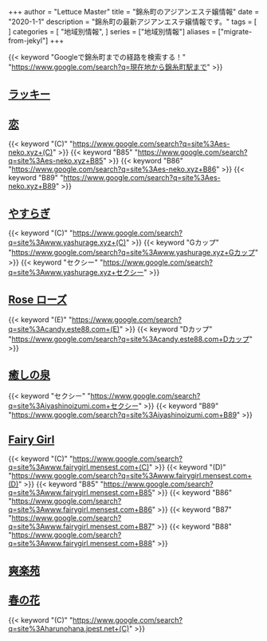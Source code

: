 +++
author = "Lettuce Master"
title = "錦糸町のアジアンエステ嬢情報"
date = "2020-1-1"
description = "錦糸町の最新アジアンエステ嬢情報です。"
tags = [
]
categories = [
    "地域別情報",
]
series = ["地域別情報"]
aliases = ["migrate-from-jekyl"]
+++

{{< keyword "Googleで錦糸町までの経路を検索する！" "https://www.google.com/search?q=現在地から錦糸町駅まで" >}}

## [ラッキー](http://www.es-raku.link/)


## [恋](http://es-neko.xyz/)
{{< keyword "(C)" "https://www.google.com/search?q=site%3Aes-neko.xyz+(C)" >}} {{< keyword "B85" "https://www.google.com/search?q=site%3Aes-neko.xyz+B85" >}} {{< keyword "B86" "https://www.google.com/search?q=site%3Aes-neko.xyz+B86" >}} {{< keyword "B89" "https://www.google.com/search?q=site%3Aes-neko.xyz+B89" >}} 

## [やすらぎ](http://www.yashurage.xyz/)
{{< keyword "(C)" "https://www.google.com/search?q=site%3Awww.yashurage.xyz+(C)" >}} {{< keyword "Gカップ" "https://www.google.com/search?q=site%3Awww.yashurage.xyz+Gカップ" >}} {{< keyword "セクシー" "https://www.google.com/search?q=site%3Awww.yashurage.xyz+セクシー" >}} 

## [Rose ローズ](http://candy.este88.com/)
{{< keyword "(E)" "https://www.google.com/search?q=site%3Acandy.este88.com+(E)" >}} {{< keyword "Dカップ" "https://www.google.com/search?q=site%3Acandy.este88.com+Dカップ" >}} 

## [癒しの泉](https://iyashinoizumi.com/)
{{< keyword "セクシー" "https://www.google.com/search?q=site%3Aiyashinoizumi.com+セクシー" >}} {{< keyword "B89" "https://www.google.com/search?q=site%3Aiyashinoizumi.com+B89" >}} 

## [Fairy Girl](http://www.fairygirl.mensest.com/)
{{< keyword "(C)" "https://www.google.com/search?q=site%3Awww.fairygirl.mensest.com+(C)" >}} {{< keyword "(D)" "https://www.google.com/search?q=site%3Awww.fairygirl.mensest.com+(D)" >}} {{< keyword "B85" "https://www.google.com/search?q=site%3Awww.fairygirl.mensest.com+B85" >}} {{< keyword "B86" "https://www.google.com/search?q=site%3Awww.fairygirl.mensest.com+B86" >}} {{< keyword "B87" "https://www.google.com/search?q=site%3Awww.fairygirl.mensest.com+B87" >}} {{< keyword "B88" "https://www.google.com/search?q=site%3Awww.fairygirl.mensest.com+B88" >}} 

## [爽楽苑](http://akasuri.net/)


## [春の花](http://harunohana.jpest.net/)
{{< keyword "(C)" "https://www.google.com/search?q=site%3Aharunohana.jpest.net+(C)" >}} 

